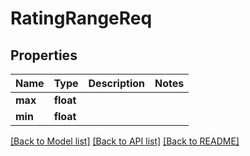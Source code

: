# RatingRangeReq

## Properties
Name | Type | Description | Notes
------------ | ------------- | ------------- | -------------
**max** | **float** |  | 
**min** | **float** |  | 

[[Back to Model list]](../README.md#documentation-for-models) [[Back to API list]](../README.md#documentation-for-api-endpoints) [[Back to README]](../README.md)


